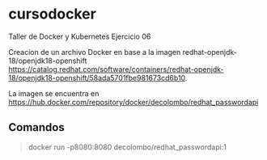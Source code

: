 # cursodocker
Taller de Docker y Kubernetes
Ejercicio 06

Creacion de un archivo Docker en base a la imagen redhat-openjdk-18/openjdk18-openshift
https://catalog.redhat.com/software/containers/redhat-openjdk-18/openjdk18-openshift/58ada5701fbe981673cd6b10.

La imagen se encuentra en https://hub.docker.com/repository/docker/decolombo/redhat_passwordapi



## Comandos

>docker run -p8080:8080 decolombo/redhat_passwordapi:1

